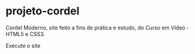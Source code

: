# projeto-cordel
Cordel Moderno, site feito a fins de prática e estudo, do Curso em Vídeo - HTML5 e CSS3.

Execute o site <a href="https://eduardotenente.github.io/projeto-cordel/" target="_blank" rel="external">
